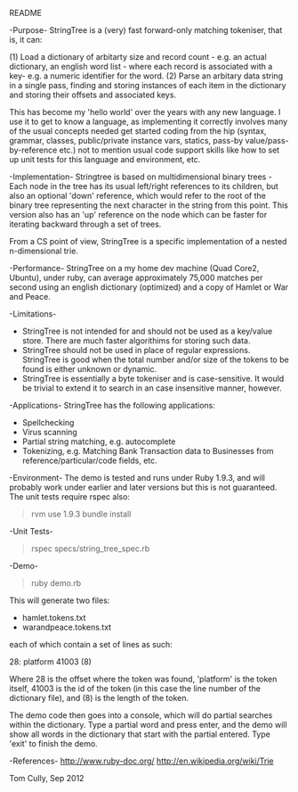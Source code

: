 README

-Purpose-
StringTree is a (very) fast forward-only matching tokeniser, that is, it can:

(1) Load a dictionary of arbitarty size and record count - e.g. an actual dictionary, an english word list - where each record is associated with a key- e.g. a numeric identifier for the word.
(2) Parse an arbitary data string in a single pass, finding and storing instances of each item in the dictionary and storing their offsets and associated keys.

This has become my 'hello world' over the years with any new language. I use it to get to know a language, as implementing it correctly involves many of the usual concepts needed get started coding from the hip (syntax, grammar, classes, public/private instance vars, statics, pass-by value/pass-by-reference etc.) not to mention usual code support skills like how to set up unit tests for this language and environment, etc.

-Implementation-
Stringtree is based on multidimensional binary trees - Each node in the tree has its usual left/right references to its children, but also an optional 'down' reference, which would refer to the root of the binary tree representing the next character in the string from this point. This version also has an 'up' reference on the node which can be faster for iterating backward through a set of trees.

From a CS point of view, StringTree is a specific implementation of a nested n-dimensional trie.

-Performance-
StringTree on a my home dev machine (Quad Core2, Ubuntu), under ruby, can average approximately 75,000 matches per second using an english dictionary (optimized) and a copy of Hamlet or War and Peace.

-Limitations-
* StringTree is not intended for and should not be used as a key/value store. There are much faster algorithims for storing such data. 
* StringTree should not be used in place of regular expressions. StringTree is good when the total number and/or size of the tokens to be found is either unknown or dynamic.
* StringTree is essentially a byte tokeniser and is case-sensitive. It would be trivial to extend it to search in an case insensitive manner, however.

-Applications-
StringTree has the following applications:
* Spellchecking
* Virus scanning
* Partial string matching, e.g. autocomplete
* Tokenizing, e.g. Matching Bank Transaction data to Businesses from reference/particular/code fields, etc.

-Environment-
The demo is tested and runs under Ruby 1.9.3, and will probably work under earlier and later versions but this is not guaranteed. The unit tests require rspec also:
> rvm use 1.9.3
> bundle install

-Unit Tests-
> rspec specs/string_tree_spec.rb

-Demo-
> ruby demo.rb

This will generate two files:
* hamlet.tokens.txt
* warandpeace.tokens.txt

each of which contain a set of lines as such:

28: platform 41003 (8)

Where 28 is the offset where the token was found, 'platform' is the token itself, 41003 is the id of the token (in this case the line number of the dictionary file), and (8) is the length of the token.

The demo code then goes into a console, which will do partial searches within the dictionary. Type a partial word and press enter, and the demo will show all words in the dictionary that start with the partial entered.
Type 'exit' to finish the demo.

-References-
http://www.ruby-doc.org/
http://en.wikipedia.org/wiki/Trie

Tom Cully, Sep 2012